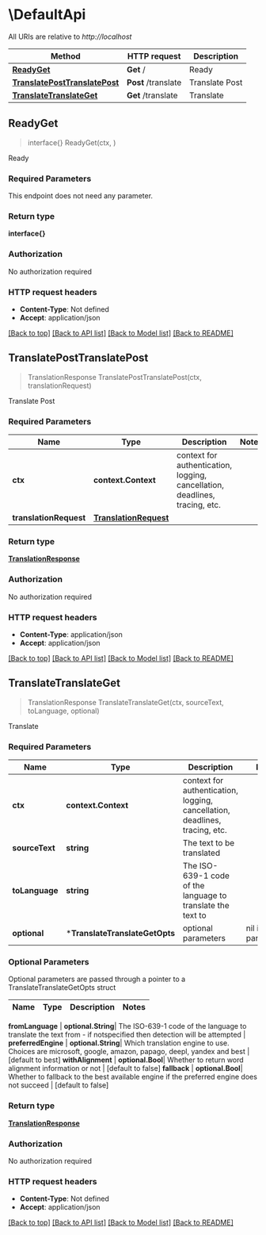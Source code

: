 # \DefaultApi

All URIs are relative to *http://localhost*

Method | HTTP request | Description
------------- | ------------- | -------------
[**ReadyGet**](DefaultApi.md#ReadyGet) | **Get** / | Ready
[**TranslatePostTranslatePost**](DefaultApi.md#TranslatePostTranslatePost) | **Post** /translate | Translate Post
[**TranslateTranslateGet**](DefaultApi.md#TranslateTranslateGet) | **Get** /translate | Translate



## ReadyGet

> interface{} ReadyGet(ctx, )

Ready

### Required Parameters

This endpoint does not need any parameter.

### Return type

**interface{}**

### Authorization

No authorization required

### HTTP request headers

- **Content-Type**: Not defined
- **Accept**: application/json

[[Back to top]](#) [[Back to API list]](../README.md#documentation-for-api-endpoints)
[[Back to Model list]](../README.md#documentation-for-models)
[[Back to README]](../README.md)


## TranslatePostTranslatePost

> TranslationResponse TranslatePostTranslatePost(ctx, translationRequest)

Translate Post

### Required Parameters


Name | Type | Description  | Notes
------------- | ------------- | ------------- | -------------
**ctx** | **context.Context** | context for authentication, logging, cancellation, deadlines, tracing, etc.
**translationRequest** | [**TranslationRequest**](TranslationRequest.md)|  | 

### Return type

[**TranslationResponse**](TranslationResponse.md)

### Authorization

No authorization required

### HTTP request headers

- **Content-Type**: application/json
- **Accept**: application/json

[[Back to top]](#) [[Back to API list]](../README.md#documentation-for-api-endpoints)
[[Back to Model list]](../README.md#documentation-for-models)
[[Back to README]](../README.md)


## TranslateTranslateGet

> TranslationResponse TranslateTranslateGet(ctx, sourceText, toLanguage, optional)

Translate

### Required Parameters


Name | Type | Description  | Notes
------------- | ------------- | ------------- | -------------
**ctx** | **context.Context** | context for authentication, logging, cancellation, deadlines, tracing, etc.
**sourceText** | **string**| The text to be translated | 
**toLanguage** | **string**| The ISO-639-1 code of the language to translate the text to | 
 **optional** | ***TranslateTranslateGetOpts** | optional parameters | nil if no parameters

### Optional Parameters

Optional parameters are passed through a pointer to a TranslateTranslateGetOpts struct


Name | Type | Description  | Notes
------------- | ------------- | ------------- | -------------


 **fromLanguage** | **optional.String**| The ISO-639-1 code of the language to translate the text from - if notspecified then detection will be attempted | 
 **preferredEngine** | **optional.String**| Which translation engine to use. Choices are microsoft, google, amazon, papago, deepl, yandex and best | [default to best]
 **withAlignment** | **optional.Bool**| Whether to return word alignment information or not | [default to false]
 **fallback** | **optional.Bool**| Whether to fallback to the best available engine if the preferred engine does not succeed | [default to false]

### Return type

[**TranslationResponse**](TranslationResponse.md)

### Authorization

No authorization required

### HTTP request headers

- **Content-Type**: Not defined
- **Accept**: application/json

[[Back to top]](#) [[Back to API list]](../README.md#documentation-for-api-endpoints)
[[Back to Model list]](../README.md#documentation-for-models)
[[Back to README]](../README.md)

